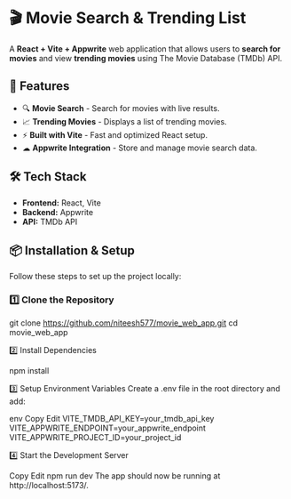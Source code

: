 # 🎬 Movie Search & Trending List

A **React + Vite + Appwrite** web application that allows users to **search for movies** and view **trending movies** using The Movie Database (TMDb) API.

## 🚀 Features
- 🔍 **Movie Search** - Search for movies with live results.  
- 📈 **Trending Movies** - Displays a list of trending movies.  
- ⚡ **Built with Vite** - Fast and optimized React setup.  
- ☁ **Appwrite Integration** - Store and manage movie search data.  

## 🛠️ Tech Stack
- **Frontend:** React, Vite  
- **Backend:** Appwrite  
- **API:** TMDb API  

## 📦 Installation & Setup
Follow these steps to set up the project locally:

### 1️⃣ Clone the Repository

git clone https://github.com/niteesh577/movie_web_app.git
cd movie_web_app

2️⃣ Install Dependencies

npm install

3️⃣ Setup Environment Variables
Create a .env file in the root directory and add:

env
Copy
Edit
VITE_TMDB_API_KEY=your_tmdb_api_key
VITE_APPWRITE_ENDPOINT=your_appwrite_endpoint
VITE_APPWRITE_PROJECT_ID=your_project_id

4️⃣ Start the Development Server

Copy
Edit
npm run dev
The app should now be running at http://localhost:5173/.
